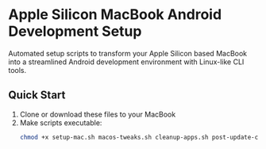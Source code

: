 # Apple Silicon MacBook Android Development Setup

Automated setup scripts to transform your Apple Silicon based MacBook into a streamlined Android development environment with Linux-like CLI tools.

## Quick Start

1. Clone or download these files to your MacBook
2. Make scripts executable:
   ```bash
   chmod +x setup-mac.sh macos-tweaks.sh cleanup-apps.sh post-update-check.sh
   ```